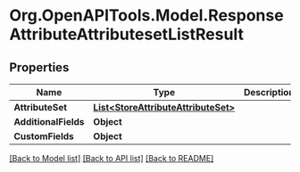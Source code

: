 # Org.OpenAPITools.Model.ResponseAttributeAttributesetListResult

## Properties

Name | Type | Description | Notes
------------ | ------------- | ------------- | -------------
**AttributeSet** | [**List&lt;StoreAttributeAttributeSet&gt;**](StoreAttributeAttributeSet.md) |  | [optional] 
**AdditionalFields** | **Object** |  | [optional] 
**CustomFields** | **Object** |  | [optional] 

[[Back to Model list]](../README.md#documentation-for-models) [[Back to API list]](../README.md#documentation-for-api-endpoints) [[Back to README]](../README.md)

